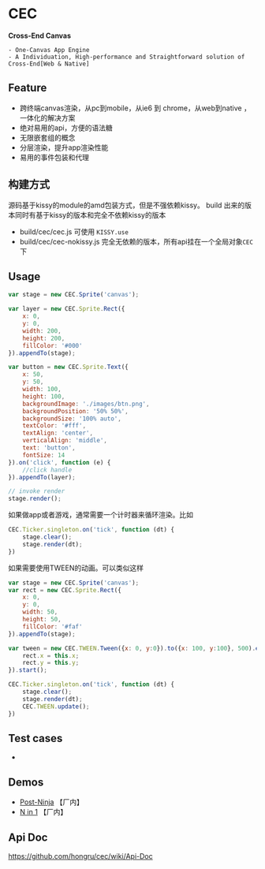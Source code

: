CEC
========

**Cross-End Canvas**

    - One-Canvas App Engine
    - A Individuation, High-performance and Straightforward solution of Cross-End[Web & Native]


## Feature

- 跨终端canvas渲染，从pc到mobile，从ie6 到 chrome，从web到native ，一体化的解决方案
- 绝对易用的api，方便的语法糖
- 无限嵌套组的概念
- 分层渲染，提升app渲染性能
- 易用的事件包装和代理

## 构建方式

>
源码基于kissy的module的amd包装方式，但是不强依赖kissy。
build 出来的版本同时有基于kissy的版本和完全不依赖kissy的版本
  - build/cec/cec.js  可使用 `KISSY.use`
  - build/cec/cec-nokissy.js 完全无依赖的版本，所有api挂在一个全局对象`CEC`下

## Usage

```javascript
var stage = new CEC.Sprite('canvas');

var layer = new CEC.Sprite.Rect({
    x: 0,
    y: 0,
    width: 200,
    height: 200,
    fillColor: '#000'
}).appendTo(stage);

var button = new CEC.Sprite.Text({
    x: 50,
    y: 50,
    width: 100,
    height: 100,
    backgroundImage: './images/btn.png',
    backgroundPosition: '50% 50%',
    backgroundSize: '100% auto',
    textColor: '#fff',
    textAlign: 'center',
    verticalAlign: 'middle',
    text: 'button',
    fontSize: 14
}).on('click', function (e) {
    //click handle
}).appendTo(layer);

// invoke render
stage.render();
```

如果做app或者游戏，通常需要一个计时器来循环渲染。比如

```javascript
CEC.Ticker.singleton.on('tick', function (dt) {
    stage.clear();
    stage.render(dt);
})
```

如果需要使用TWEEN的动画。可以类似这样

```javascript
var stage = new CEC.Sprite('canvas');
var rect = new CEC.Sprite.Rect({
    x: 0,
    y: 0,
    width: 50,
    height: 50,
    fillColor: '#faf'
}).appendTo(stage);

var tween = new CEC.TWEEN.Tween({x: 0, y:0}).to({x: 100, y:100}, 500).easing(CEC.TWEEN.Easing.Bounce.Out).onUpdate(function () {
    rect.x = this.x;
    rect.y = this.y;
}).start();

CEC.Ticker.singleton.on('tick', function (dt) {
    stage.clear();
    stage.render(dt);
    CEC.TWEEN.update();
})
```

## Test cases
- 

## Demos
- [Post-Ninja](http://cenan.demo.taobao.net/demos/post-ninja/index.html?1126) 【厂内】
- [N in 1](http://cenan.demo.taobao.net/demos/nin1/) 【厂内】

## Api Doc
https://github.com/hongru/cec/wiki/Api-Doc